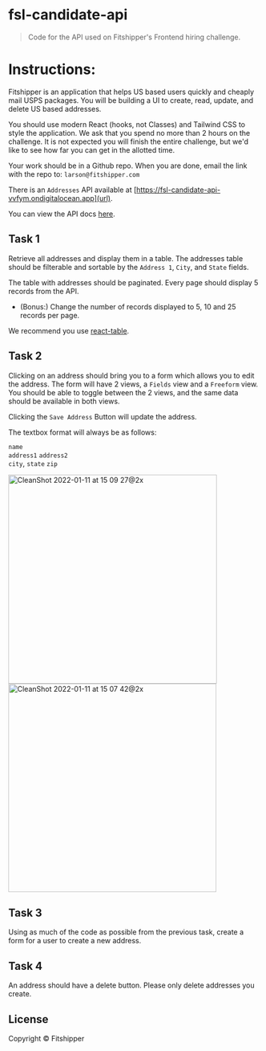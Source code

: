# fsl-candidate-api

> Code for the API used on Fitshipper's Frontend hiring challenge.

# Instructions:

Fitshipper is an application that helps US based users quickly and cheaply mail USPS packages. You will be building a UI to create, read, update, and delete US based addresses. 

You should use modern React (hooks, not Classes) and Tailwind CSS to style the application. We ask that you spend no more than 2 hours on the challenge. It is not expected you will finish the entire challenge, but we'd like to see how far you can get in the allotted time.  

Your work should be in a Github repo. When you are done, email the link with the repo to: `larson@fitshipper.com`

There is an `Addresses` API available at [https://fsl-candidate-api-vvfym.ondigitalocean.app](url).

You can view the API docs [here](https://fsl-candidate-api-vvfym.ondigitalocean.app/documentation/json).  

## Task 1
Retrieve all addresses and display them in a table. The addresses table should be filterable and sortable by the `Address 1`, `City`, and `State` fields.

The table with addresses should be paginated. Every page should display 5 records from the API.
 - (Bonus:) Change the number of records displayed to 5, 10 and 25 records per page.

We recommend you use [react-table](https://github.com/tannerlinsley/react-table).

## Task 2
Clicking on an address should bring you to a form which allows you to edit the address. The form will have 2 views, a `Fields` view and a `Freeform` view. You should be able to toggle between the 2 views, and the same data should be available in both views. 

Clicking the `Save Address` Button will update the address. 

The textbox format will always be as follows:

`name` <br>
`address1` `address2` <br>
`city`, `state` `zip` <br>

<img width="416" alt="CleanShot 2022-01-11 at 15 09 27@2x" src="https://user-images.githubusercontent.com/1128711/149036046-65b6b57c-07dd-4ab0-b232-ca76d242a2eb.png"><img width="415" alt="CleanShot 2022-01-11 at 15 07 42@2x" src="https://user-images.githubusercontent.com/1128711/149036043-9d16d683-496e-4fa8-a870-d72603b4b735.png">


## Task 3
Using as much of the code as possible from the previous task, create a form for a user to create a new address. 

## Task 4 
An address should have a delete button. Please only delete addresses you create. 

## License

Copyright © Fitshipper
